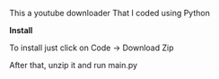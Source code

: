 This a youtube downloader That I coded using Python

**Install**

To install just click on Code -> Download Zip

After that, unzip it and run main.py
